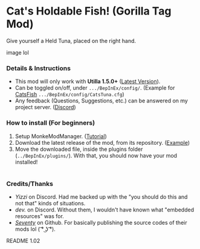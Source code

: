 # Cat's Holdable Fish! (Gorilla Tag Mod)
Give yourself a Held Tuna, placed on the right hand.

image lol

### Details & Instructions
- This mod will only work with **Utilla 1.5.0+** ([Latest Version](https://github.com/legoandmars/Utilla/releases/latest)).
- Can be toggled on/off, under `.../BepInEx/config/`. (Example for [CatsFish](https://github.com/FlyinC4T/CatsFish) `.../BepInEx/config/CatsTuna.cfg`)
- Any feedback (Questions, Suggestions, etc.) can be answered on my project server. ([Discord](https://discord.gg/gXNM5KYmFj))

### How to install (For beginners)
1. Setup MonkeModManager. ([Tutorial](https://github.com/DeadlyKitten/MonkeModManager/releases/tag/1.3.0#:~:text=Installer%20by%20Umbranox-,Instructions,-Run%20the%20exe))
2. Download the latest release of the mod, from its repository. ([Example](https://github.com/FlyinC4T/CatsFish/releases/latest))
3. Move the downloaded file, inside the plugins folder (`../BepInEx/plugins/`).
With that, you should now have your mod installed!
#
### Credits/Thanks
- *Yizzi* on Discord. Had me backed up with the "you should do this and not that" kinds of situations.
- *dev.* on Discord. Without them, I wouldn't have known what "embedded resources" was for.
- *[Seventy](https://github.com/7Seventy0)* on Github. For basically publishing the source codes of their mods lol ( ͡° ͜ʖ ͡°).

README 1.02

